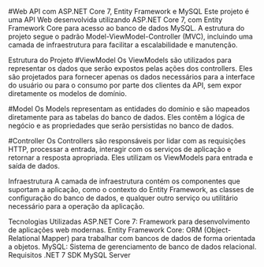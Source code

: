 #Web API com ASP.NET Core 7, Entity Framework e MySQL
Este projeto é uma API Web desenvolvida utilizando ASP.NET Core 7, com Entity Framework Core para acesso ao banco de dados MySQL. A estrutura do projeto segue o padrão Model-ViewModel-Controller (MVC), incluindo uma camada de infraestrutura para facilitar a escalabilidade e manutenção.

Estrutura do Projeto
#ViewModel
Os ViewModels são utilizados para representar os dados que serão expostos pelas ações dos controllers. Eles são projetados para fornecer apenas os dados necessários para a interface do usuário ou para o consumo por parte dos clientes da API, sem expor diretamente os modelos de domínio.

#Model
Os Models representam as entidades do domínio e são mapeados diretamente para as tabelas do banco de dados. Eles contêm a lógica de negócio e as propriedades que serão persistidas no banco de dados.

#Controller
Os Controllers são responsáveis por lidar com as requisições HTTP, processar a entrada, interagir com os serviços de aplicação e retornar a resposta apropriada. Eles utilizam os ViewModels para entrada e saída de dados.

Infraestrutura
A camada de infraestrutura contém os componentes que suportam a aplicação, como o contexto do Entity Framework, as classes de configuração do banco de dados, e qualquer outro serviço ou utilitário necessário para a operação da aplicação.

Tecnologias Utilizadas
ASP.NET Core 7: Framework para desenvolvimento de aplicações web modernas.
Entity Framework Core: ORM (Object-Relational Mapper) para trabalhar com bancos de dados de forma orientada a objetos.
MySQL: Sistema de gerenciamento de banco de dados relacional.
Requisitos
.NET 7 SDK
MySQL Server
